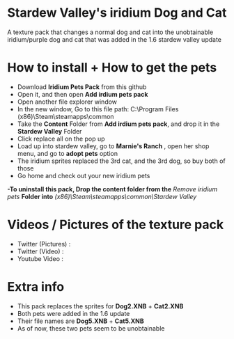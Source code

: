 # Stardew Valley's iridium Dog and Cat
A texture pack that changes a normal dog and cat into the unobtainable iridium/purple dog and cat that was added in the 1.6 stardew valley update 

# How to install + How to get the pets
- Download **Iridium Pets Pack** from this github
- Open it, and then open **Add irdium pets pack**
- Open another file explorer window 
- In the new window, Go to this file path: C:\Program Files (x86)\Steam\steamapps\common
- Take the **Content** Folder from **Add irdium pets pack**, and drop it in the **Stardew Valley** Folder
- Click replace all on the pop up
- Load up into stardew valley, go to **Marnie's Ranch** , open her shop menu, and go to **adopt pets** option
- The iridium sprites replaced the 3rd cat, and the 3rd dog, so buy both of those
- Go home and check out your new iridium pets

**-To uninstall this pack, Drop the content folder from the** *Remove iridium pets* **Folder into** *(x86)\Steam\steamapps\common\Stardew Valley*

# Videos / Pictures of the texture pack
- Twitter (Pictures) :
- Twitter (Video) :
- Youtube Video :

# Extra info
- This pack replaces the sprites for **Dog2.XNB** + **Cat2.XNB**
- Both pets were added in the 1.6 update
- Their file names are **Dog5.XNB** + **Cat5.XNB**
- As of now, these two pets seem to be unobtainable


